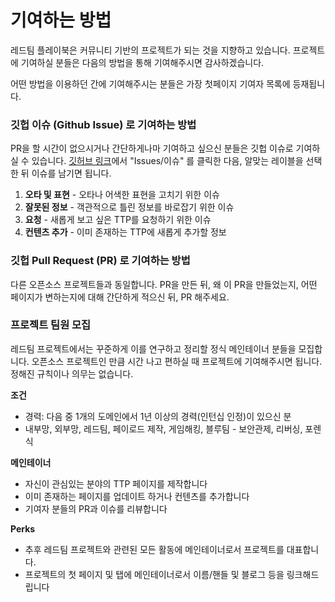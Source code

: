 # 기여하는 방법

레드팀 플레이북은 커뮤니티 기반의 프로젝트가 되는 것을 지향하고 있습니다. 프로젝트에 기여하실 분들은 다음의 방법을 통해 기여해주시면 감사하겠습니다.&#x20;

어떤 방법을 이용하던 간에 기여해주시는 분들은 가장 첫페이지 기여자 목록에 등재됩니다.&#x20;

### 깃헙 이슈 (Github Issue) 로 기여하는 방법&#x20;

PR을 할 시간이 없으시거나 간단하게나마 기여하고 싶으신 분들은 깃헙 이슈로 기여하실 수 있습니다. [깃허브 링크](https://github.com/ChoiSG/kr-redteam-playbook)에서 "Issues/이슈" 를 클릭한 다음, 알맞는 레이블을 선택한 뒤 이슈를 남기면 됩니다.&#x20;

1. **오타 및 표현** - 오타나 어색한 표현을 고치기 위한 이슈&#x20;
2. **잘못된 정보** - 객관적으로 틀린 정보를 바로잡기 위한 이슈 &#x20;
3. **요청** - 새롭게 보고 싶은 TTP를 요청하기 위한 이슈&#x20;
4. **컨텐츠 추가** - 이미 존재하는 TTP에 새롭게 추가할 정보&#x20;

### 깃헙 Pull Request (PR) 로 기여하는 방법&#x20;

다른 오픈소스 프로젝트들과 동일합니다. PR을 만든 뒤, 왜 이 PR을 만들었는지, 어떤 페이지가 변하는지에 대해 간단하게 적으신 뒤, PR 해주세요.&#x20;

### 프로젝트 팀원 모집&#x20;

레드팀 프로젝트에서는 꾸준하게 이를 연구하고 정리할 정식 메인테이너 분들을 모집합니다. 오픈소스 프로젝트인 만큼 시간 나고 편하실 때 프로젝트에 기여해주시면 됩니다. 정해진 규칙이나 의무는 없습니다.

**조건**

* 경력: 다음 중 1개의 도메인에서 1년 이상의 경력(인턴십 인정)이 있으신 분
* 내부망, 외부망, 레드팀, 페이로드 제작, 게임해킹, 블루팀 - 보안관제, 리버싱, 포렌식

**메인테이너**

* 자신이 관심있는 분야의 TTP 페이지를 제작합니다
* 이미 존재하는 페이지를 업데이트 하거나 컨텐츠를 추가합니다
* 기여자 분들의 PR과 이슈를 리뷰합니다

**Perks**

* 추후 레드팀 프로젝트와 관련된 모든 활동에 메인테이너로서 프로젝트를 대표합니다.
* 프로젝트의 첫 페이지 및 탭에 메인테이너로서 이름/핸들 및 블로그 등을 링크해드립니다

